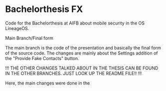 # Bachelorthesis FX

Code for the Bachelorthesis at AIFB about mobile security in the OS LineageOS.

Main Branch/Final form

The main branch is the code of the presentation and basically the final form of the source code. The changes are mainly about the Settings addition of the "Provide Fake Contacts" button.

!!!
THE OTHER CHANGES TALKED ABOUT IN THE THESIS CAN BE FOUND IN THE OTHER BRANCHES. JUST LOOK UP THE README FILE!!
!!!

Here, the main changes were done in the